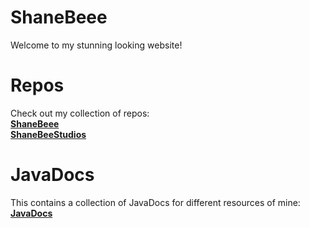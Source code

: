 # ShaneBeee
Welcome to my stunning looking website!

# Repos
Check out my collection of repos:    
[**ShaneBeee**](https://github.com/ShaneBeee)    
[**ShaneBeeStudios**](https://github.com/ShaneBeeStudios)    

# JavaDocs
This contains a collection of JavaDocs for different resources of mine:     
[**JavaDocs**](https://shanebeee.github.io/docs/)
